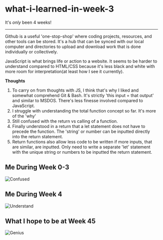 # what-i-learned-in-week-3
It's *only* been 4 weeks!
___
Github is a useful 'one-stop-shop' where coding projects, resources, and other tools can be stored. It's a hub that can be synced with our local computer and directories to upload and download work that is done individually or collectively.

JavaScript is what brings life or action to a website. It seems to be harder to understand compared to HTML/CSS because it's less black and white with more room for interpretation(at least how I see it currently).  

**Thoughts**
1. To carry on from thoughts with JS, I think that's why I liked and somewhat comprehend Git & Bash. It's strictly 'this input = that output' and similar to MSDOS. There's less finesse involved compared to JavaScript.  
2. I struggle with understanding the total function concept so far. It's more of the 'why'    
3. Still confused with the return vs calling of a function. 
4. Finally understood in a return that a let statement does not have to precede the function. The 'string' or number can be inputted directly into the return statement.
5. Return functions also allow less code to be written if more inputs, that are similar, are inputted. Only need to write a separate 'let' statement with the unique string or numbers to be inputted the return statement.  



## Me During Week 0-3
![Confused](https://media.giphy.com/media/zjQrmdlR9ZCM/giphy.gif)

## Me During Week 4
![Understand](https://media.giphy.com/media/XABTVorVODddu/giphy.gif)

## What I hope to be at Week 45
![Genius](https://i.gifer.com/RZy.gif)